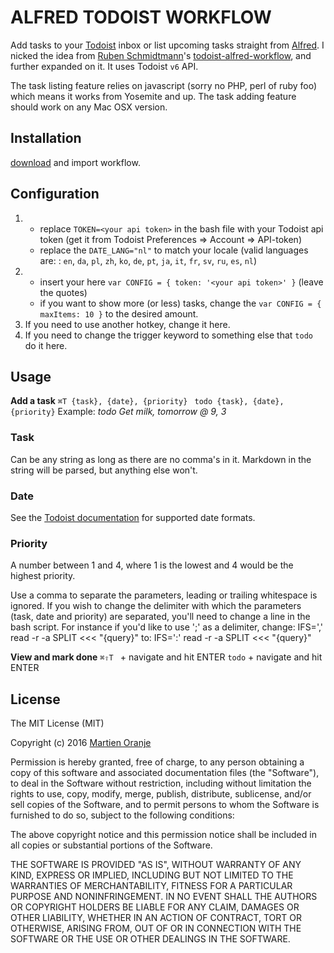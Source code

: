 # ALFRED TODOIST WORKFLOW
Add tasks to your [Todoist][1] inbox or list upcoming tasks straight from [Alfred][2]. I nicked the idea from [Ruben Schmidtmann][3]'s [todoist-alfred-workflow][4], and further expanded on it. It uses Todoist `v6` API.

The task listing feature relies on javascript (sorry no PHP, perl of ruby foo) which means it works from Yosemite and up. The task adding feature should work on any Mac OSX version.

## Installation
[download][5] and import workflow.

## Configuration
1. * replace `TOKEN=<your api token>` in the bash file with your Todoist api token (get it from Todoist Preferences =\> Account =\> API-token)
	* replace the `DATE_LANG="nl"` to match your locale (valid languages are: : `en`, `da`, `pl`, `zh`, `ko`, `de`, `pt`, `ja`, `it`, `fr`, `sv`, `ru`, `es`, `nl`)
2. * insert your here `var CONFIG = { token: '<your api token>' }` (leave the quotes)
	* if you want to show more (or less) tasks, change the `var CONFIG = { maxItems: 10 }` to the desired amount.
3. If you need to use another hotkey, change it here.
4. If you need to change the trigger keyword to something else that `todo` do it here.

## Usage

**Add a task**
`⌘T {task}, {date}, {priority} `
`todo {task}, {date}, {priority}`
Example: _todo Get milk, tomorrow @ 9, 3_

### Task
Can be any string as long as there are no comma's in it. Markdown in the string will be parsed, but anything else won't.

### Date
See the [Todoist documentation][6] for supported date formats.

### Priority
A number between 1 and 4, where 1 is the lowest and 4 would be the highest priority.

Use a comma to separate the parameters, leading or trailing whitespace is ignored. If you wish to change the delimiter with which the parameters (task, date and priority) are separated, you'll need to change a line in the bash script. For instance if you'd like to use ';' as a delimiter, change:
	IFS=',' read -r -a SPLIT <<< "{query}"
to:
	IFS=':' read -r -a SPLIT <<< "{query}"

**View and mark done**
`⌘⇧T ` + navigate and hit ENTER
`todo` + navigate and hit ENTER

## License
The MIT License (MIT)

Copyright (c) 2016 [Martien Oranje][7]

Permission is hereby granted, free of charge, to any person obtaining a copy of this software and associated documentation files (the "Software"), to deal in the Software without restriction, including without limitation the rights to use, copy, modify, merge, publish, distribute, sublicense, and/or sell copies of the Software, and to permit persons to whom the Software is furnished to do so, subject to the following conditions:

The above copyright notice and this permission notice shall be included in all copies or substantial portions of the Software.

THE SOFTWARE IS PROVIDED "AS IS", WITHOUT WARRANTY OF ANY KIND, EXPRESS OR IMPLIED, INCLUDING BUT NOT LIMITED TO THE WARRANTIES OF MERCHANTABILITY, FITNESS FOR A PARTICULAR PURPOSE AND NONINFRINGEMENT. IN NO EVENT SHALL THE AUTHORS OR COPYRIGHT HOLDERS BE LIABLE FOR ANY CLAIM, DAMAGES OR OTHER LIABILITY, WHETHER IN AN ACTION OF CONTRACT, TORT OR OTHERWISE, ARISING FROM, OUT OF OR IN CONNECTION WITH THE SOFTWARE OR THE USE OR OTHER DEALINGS IN THE SOFTWARE.

[1]:	https://todoist.com/ "Todoist"
[2]:	https://www.alfredapp.com "Alfred"
[3]:	https://github.com/rubenschmidtmann "Ruben Schmidtmann"
[4]:	https://github.com/rubenschmidtmann/todoist-alfred-workflow "todoist-alfred-workflow"
[5]:	https://github.com/moranje/alfred-workflow-todoist/blob/master/dist/alfred-workflow-todoist.alfredworkflow?raw=true
[6]:	https://support.todoist.com/hc/en-us/articles/205325931-Dates-and-Times "Todoist documentation"
[7]:	https://github.com/moranje